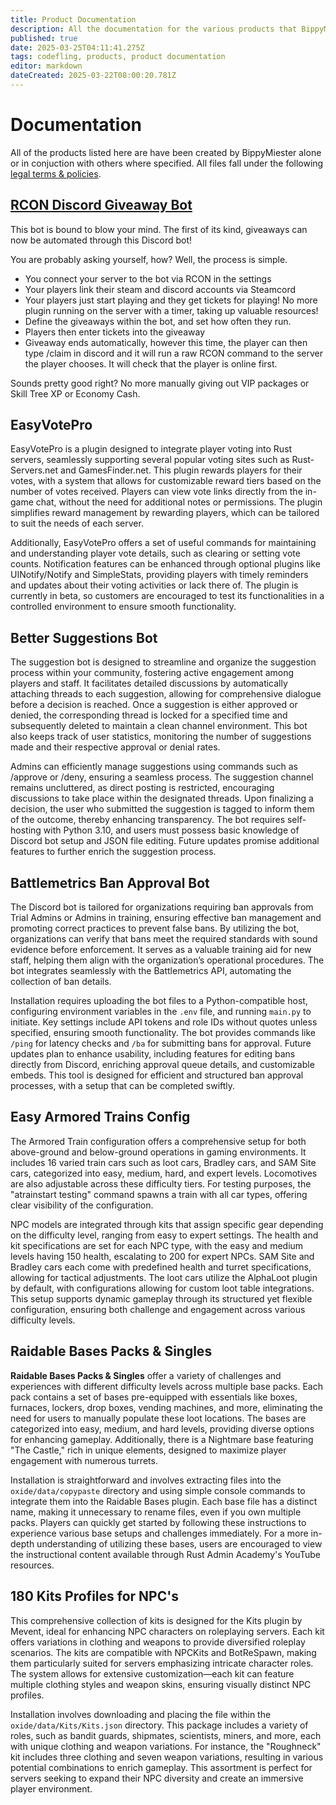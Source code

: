 ```yaml
---
title: Product Documentation
description: All the documentation for the various products that BippyMiester has created, sold, or given away for free.
published: true
date: 2025-03-25T04:11:41.275Z
tags: codefling, products, product documentation
editor: markdown
dateCreated: 2025-03-22T08:00:20.781Z
---
```


# Documentation

All of the products listed here are have been created by BippyMiester alone or in conjuction with others where specified. All files fall under the following [legal terms & policies](/legal).

## [RCON Discord Giveaway Bot](/documentation/RCONDiscordGiveawayBot)

This bot is bound to blow your mind. The first of its kind, giveaways can now be automated through this Discord bot!

You are probably asking yourself, how? Well, the process is simple.

- You connect your server to the bot via RCON in the settings
- Your players link their steam and discord accounts via Steamcord
- Your players just start playing and they get tickets for playing! No more plugin running on the server with a timer, taking up valuable resources!
- Define the giveaways within the bot, and set how often they run.
- Players then enter tickets into the giveaway
- Giveaway ends automatically, however this time, the player can then type /claim in discord and it will run a raw RCON command to the server the player chooses. It will check that the player is online first.

Sounds pretty good right? No more manually giving out VIP packages or Skill Tree XP or Economy Cash.

## EasyVotePro

EasyVotePro is a plugin designed to integrate player voting into Rust servers, seamlessly supporting several popular voting sites such as Rust-Servers.net and GamesFinder.net. This plugin rewards players for their votes, with a system that allows for customizable reward tiers based on the number of votes received. Players can view vote links directly from the in-game chat, without the need for additional notes or permissions. The plugin simplifies reward management by rewarding players, which can be tailored to suit the needs of each server.

Additionally, EasyVotePro offers a set of useful commands for maintaining and understanding player vote details, such as clearing or setting vote counts. Notification features can be enhanced through optional plugins like UINotify/Notify and SimpleStats, providing players with timely reminders and updates about their voting activities or lack there of. The plugin is currently in beta, so customers are encouraged to test its functionalities in a controlled environment to ensure smooth functionality.

## Better Suggestions Bot

The suggestion bot is designed to streamline and organize the suggestion process within your community, fostering active engagement among players and staff. It facilitates detailed discussions by automatically attaching threads to each suggestion, allowing for comprehensive dialogue before a decision is reached. Once a suggestion is either approved or denied, the corresponding thread is locked for a specified time and subsequently deleted to maintain a clean channel environment. This bot also keeps track of user statistics, monitoring the number of suggestions made and their respective approval or denial rates.

Admins can efficiently manage suggestions using commands such as /approve or /deny, ensuring a seamless process. The suggestion channel remains uncluttered, as direct posting is restricted, encouraging discussions to take place within the designated threads. Upon finalizing a decision, the user who submitted the suggestion is tagged to inform them of the outcome, thereby enhancing transparency. The bot requires self-hosting with Python 3.10, and users must possess basic knowledge of Discord bot setup and JSON file editing. Future updates promise additional features to further enrich the suggestion process.

## Battlemetrics Ban Approval Bot

The Discord bot is tailored for organizations requiring ban approvals from Trial Admins or Admins in training, ensuring effective ban management and promoting correct practices to prevent false bans. By utilizing the bot, organizations can verify that bans meet the required standards with sound evidence before enforcement. It serves as a valuable training aid for new staff, helping them align with the organization’s operational procedures. The bot integrates seamlessly with the Battlemetrics API, automating the collection of ban details.

Installation requires uploading the bot files to a Python-compatible host, configuring environment variables in the `.env` file, and running `main.py` to initiate. Key settings include API tokens and role IDs without quotes unless specified, ensuring smooth functionality. The bot provides commands like `/ping` for latency checks and `/ba` for submitting bans for approval. Future updates plan to enhance usability, including features for editing bans directly from Discord, enriching approval queue details, and customizable embeds. This tool is designed for efficient and structured ban approval processes, with a setup that can be completed swiftly.

## Easy Armored Trains Config

The Armored Train configuration offers a comprehensive setup for both above-ground and below-ground operations in gaming environments. It includes 16 varied train cars such as loot cars, Bradley cars, and SAM Site cars, categorized into easy, medium, hard, and expert levels. Locomotives are also adjustable across these difficulty tiers. For testing purposes, the "atrainstart testing" command spawns a train with all car types, offering clear visibility of the configuration.

NPC models are integrated through kits that assign specific gear depending on the difficulty level, ranging from easy to expert settings. The health and kit specifications are set for each NPC type, with the easy and medium levels having 150 health, escalating to 200 for expert NPCs. SAM Site and Bradley cars each come with predefined health and turret specifications, allowing for tactical adjustments. The loot cars utilize the AlphaLoot plugin by default, with configurations allowing for custom loot table integrations. This setup supports dynamic gameplay through its structured yet flexible configuration, ensuring both challenge and engagement across various difficulty levels.

## Raidable Bases Packs & Singles

**Raidable Bases Packs & Singles** offer a variety of challenges and experiences with different difficulty levels across multiple base packs. Each pack contains a set of bases pre-equipped with essentials like boxes, furnaces, lockers, drop boxes, vending machines, and more, eliminating the need for users to manually populate these loot locations. The bases are categorized into easy, medium, and hard levels, providing diverse options for enhancing gameplay. Additionally, there is a Nightmare base featuring "The Castle," rich in unique elements, designed to maximize player engagement with numerous turrets.

Installation is straightforward and involves extracting files into the `oxide/data/copypaste` directory and using simple console commands to integrate them into the Raidable Bases plugin. Each base file has a distinct name, making it unnecessary to rename files, even if you own multiple packs. Players can quickly get started by following these instructions to experience various base setups and challenges immediately. For a more in-depth understanding of utilizing these bases, users are encouraged to view the instructional content available through Rust Admin Academy's YouTube resources.

## 180 Kits Profiles for NPC's

This comprehensive collection of kits is designed for the Kits plugin by Mevent, ideal for enhancing NPC characters on roleplaying servers. Each kit offers variations in clothing and weapons to provide diversified roleplay scenarios. The kits are compatible with NPCKits and BotReSpawn, making them particularly suited for servers emphasizing intricate character roles. The system allows for extensive customization—each kit can feature multiple clothing styles and weapon skins, ensuring visually distinct NPC profiles.

Installation involves downloading and placing the file within the `oxide/data/Kits/Kits.json` directory. This package includes a variety of roles, such as bandit guards, shipmates, scientists, miners, and more, each with unique clothing and weapon variations. For instance, the "Roughneck" kit includes three clothing and seven weapon variations, resulting in various potential combinations to enrich gameplay. This assortment is perfect for servers seeking to expand their NPC diversity and create an immersive player environment.